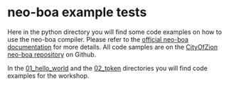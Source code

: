 # neo-boa example tests

Here in the python directory you will find some code examples on how to use the neo-boa compiler. Please refer to the [official neo-boa documentation](https://neo-boa.readthedocs.io/en/latest/) for more details.
All code samples are on the [CityOfZion neo-boa repository](https://github.com/CityOfZion/neo-boa) on Github.

In the [01_hello_world](01_hello_world) and the [02_token](02_token) directories you will find code examples for the workshop.

